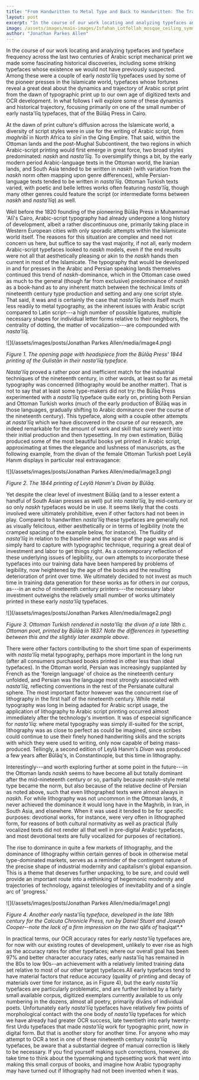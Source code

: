 ```yaml
---
title: "From Handwritten to Metal Type and Back to Handwritten: The Trajectory of Nasta'līq Printing in the 19th Century Islamicate World"
layout: post
excerpt: "In the course of our work locating and analyzing typefaces and typeface frequency across the last two centuries of Arabic script mechanical print we made some fascinating historical discoveries, including some striking typefaces whose existence we would not have previously suspected. Among these..."
image: /assets/images/main-images/Isfahan_Lotfollah_mosque_ceiling_symmetric_narrow_border.png
author: "Jonathan Parkes Allen"
---
```


In the course of our work locating and analyzing typefaces and typeface frequency across the last two centuries of Arabic script mechanical print we made some fascinating historical discoveries, including some striking typefaces whose existence we would not have previously suspected. Among these were a couple of early *nasta'līq* typefaces used by some of the pioneer presses in the Islamicate world, typefaces whose fortunes reveal a great deal about the dynamics and trajectory of Arabic script print from the dawn of typographic print up to our own age of digitized texts and OCR development. In what follows I will explore some of these dynamics and historical trajectory, focusing primarily on one of the small number of early nasta'līq typefaces, that of the Būlāq Press in Cairo.

At the dawn of print culture's diffusion across the Islamicate world, a diversity of script styles were in use for the writing of Arabic script, from *maghribī* in North Africa to *ṣīnī* in the Qing Empire. That said, within the Ottoman lands and the post-Mughal Subcontinent, the two regions in which Arabic-script printing would first emerge in great force, two broad styles predominated: *naskh* and *nasta'līq*. To oversimplify things a bit, by the early modern period Arabic-language texts in the Ottoman world, the Iranian lands, and South Asia tended to be written in *naskh* (with variation from the *naskh* norm often mapping upon genre differences), while Persian-language texts tended to be written in *nasta'līq*. Ottoman Turkish texts varied, with poetic and belle lettres works often featuring *nasta'līq*, though many other genres could feature the script (or intermediate forms between *naskh* and *nasta'līq*) as well.

Well before the 1820 founding of the pioneering Būlāq Press in Muḥammad 'Alī's Cairo, Arabic-script typography had already undergone a long history of development, albeit a rather discontinuous one, primarily taking place in Western European cities with only sporadic attempts within the Islamicate world itself. The reasons for this situation are complex and need not concern us here, but suffice to say the vast majority, if not all, early modern Arabic-script typefaces looked to *naskh* models, even if the end results were not all that aesthetically pleasing or akin to the *naskh* hands then current in most of the Islamicate. The typography that would be developed in and for presses in the Arabic and Persian speaking lands themselves continued this trend of *naskh*-dominance, which in the Ottoman case owed as much to the general (though far from exclusive) predominance of *naskh* as a book-hand as to any inherent match between the technical limits of nineteenth century type production and setting and any one script style. That said, it was and is certainly the case that *nasta'līq* lends itself much less readily to metal typography, as the inherent issues with Arabic script compared to Latin script---a high number of possible ligatures, multiple necessary shapes for individual letter forms relative to their neighbors, the centrality of dotting, the matter of vocalization---are compounded with *nasta'līq*.

![](/assets/images/posts/Jonathan Parkes Allen/media/image4.png)

*Figure 1. The opening page with headspiece from the Būlāq Press\' 1844 printing of the Gulistān in their nasta\'līq typeface.*

*Nasta'līq* proved a rather poor and inefficient match for the industrial techniques of the nineteenth century, in other words, at least so far as metal typography was concerned (lithography would be another matter). That is not to say that at least some type-makers did not try: the Būlāq Press experimented with a *nasta'līq* typeface quite early on, printing both Persian and Ottoman Turkish works (much of the early production of Būlāq was in those languages, gradually shifting to Arabic dominance over the course of the nineteenth century). This typeface, along with a couple other attempts at *nasta'līq* which we have discovered in the course of our research, are indeed remarkable for the amount of work and skill that surely went into their initial production and then typesetting. In my own estimation, Būlāq produced some of the most beautiful books yet printed in Arabic script, approximating at times the elegance and lushness of manuscripts, as the following example, from the divan of the female Ottoman Turkish poet Leylâ Hanım displays in particular real extravagance:

![](/assets/images/posts/Jonathan Parkes Allen/media/image3.png)

*Figure 2. The 1844 printing of Leylâ Hanım\'s Divan by Būlāq.*

Yet despite the clear level of investment Būlāq (and to a lesser extent a handful of South Asian presses as well) put into *nasta'līq*, by mid-century or so only *naskh* typefaces would be in use. It seems likely that the costs involved were ultimately prohibitive, even if other factors had not been in play. Compared to handwritten *nasta'līq* these typefaces are generally not as visually felicitous, either aesthetically or in terms of legibility (note the cramped spacing of the example below, for instance). The fluidity of *nasta'līq* in relation to the baseline and the space of the page was and is simply hard to capture with typographic technique, requiring a great deal of investment and labor to get things right. As a contemporary reflection of these underlying issues of legibility, our own attempts to incorporate these typefaces into our training data have been hampered by problems of legibility, now heightened by the age of the books and the resulting deterioration of print over time. We ultimately decided to not invest as much time in training data generation for these works as for others in our corpus, as---in an echo of nineteenth century printers---the necessary labor investment outweighs the relatively small number of works ultimately printed in these early *nasta'līq* typefaces.

![](/assets/images/posts/Jonathan Parkes Allen/media/image2.png)

*Figure 3. Ottoman Turkish rendered in nasta\'līq: the divan of a late 18th c. Ottoman poet, printed by Būlāq in 1837. Note the differences in typesetting between this and the slightly later example above.*

There were other factors contributing to the short time span of experiments with *nasta'līq* metal typography, perhaps more important in the long run (after all consumers purchased books printed in other less than ideal typefaces). In the Ottoman world, Persian was increasingly supplanted by French as the 'foreign language' of choice as the nineteenth century unfolded, and Persian was the language most strongly associated with *nasta'līq*, reflecting conventions in the rest of the Persianate cultural sphere. The most important factor however was the concurrent rise of lithography in the first half of the nineteenth century. While metal typography was long in being adapted for Arabic script usage, the application of lithography to Arabic script printing occurred almost immediately after the technology's invention. It was of especial significance for *nasta'līq*: where metal typography was simply ill-suited for the script, lithography was as close to perfect as could be imagined, since scribes could continue to use their finely honed handwriting skills and the scripts with which they were used to writing, only now capable of being mass-produced. Tellingly, a second edition of Leylâ Hanım's *Divan* was produced a few years after Būlāq's, in Constantinople, but this time in lithography.

Interestingly---and worth exploring further at some point in the future---in the Ottoman lands *naskh* seems to have become all but totally dominant after the mid-nineteenth century or so, partially because *naskh*-style metal type became the norm, but also because of the relative decline of Persian as noted above, such that even lithographed texts were almost always in *naskh*. For while lithography was not uncommon in the Ottoman lands, it never achieved the dominance it would long have in the Maghrib, in Iran, in South Asia, and elsewhere. When it was used it tended to be for specific purposes: devotional works, for instance, were very often in lithographed form, for reasons of both cultural normativity as well as practical (fully vocalized texts did not render all that well in pre-digital Arabic typefaces, and most devotional texts are fully vocalized for purposes of recitation).

The rise to dominance in quite a few markets of lithography, and the dominance of lithography within certain genres of book in otherwise metal type-dominated markets, serves as a reminder of the contingent nature of the precise shape of industrial modernity and capitalism's global expansion. This is a theme that deserves further unpacking, to be sure, and could well provide an important route into a rethinking of hegemonic modernity and trajectories of technology, against teleologies of inevitability and of a single arc of 'progress.'

![](/assets/images/posts/Jonathan Parkes Allen/media/image1.png)

*Figure 4. Another early* nasta'līq *typeface, developed in the late 18th century for the Calcuta Chronicle Press, run by Daniel Stuart and Joseph Cooper--note the lack of a firm impression on the two* qāf*s of* ḥaqīqat*.*

In practical terms, our OCR accuracy rates for early *nasta'līq* typefaces are, for now with our existing routes of development, unlikely to ever rise as high as the accuracy rates for other typefaces; where our overall goal has been 97% and better character accuracy rates, early nasta'līq has remained in the 80s to low 90s--an achievement with a relatively limited training data set relative to most of our other target typefaces.All early typefaces tend to have material factors that reduce accuracy (quality of printing and decay of materials over time for instance, as in Figure 4), but the early *nasta'līq* typefaces are particularly problematic, and are further limited by a fairly small available corpus, digitized exemplars currently available to us only numbering in the dozens, almost all poetry, primarily divāns of individual poets. Unfortunately early *nasta'līq* typefaces have relatively few points of morphological contact with the one body of *nasta'līq* typefaces for which we have already had greater OCR success, late twentieth into early twenty-first Urdu typefaces that made *nasta'līq* work for typographic print, now in digital form. But that is another story for another time. For anyone who may attempt to OCR a text in one of these nineteenth century *nasta'līq* typefaces, be aware that a substantial degree of manual correction is likely to be necessary. If you find yourself making such corrections, however, do take time to think about the typemaking and typesetting work that went into making this small corpus of books, and imagine how Arabic typography may have turned out if lithography had not been invented when it was.
